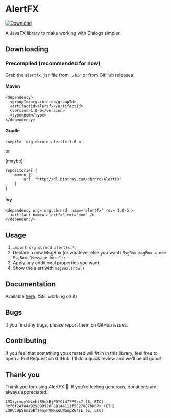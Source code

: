 # AlertFX

[ ![Download](https://api.bintray.com/packages/cbrnrd/AlertFX/AlertFX/images/download.svg) ](https://bintray.com/cbrnrd/AlertFX/AlertFX/_latestVersion)

A JavaFX library to make working with Dialogs simpler.

## Downloading

### Precompiled (recommended for now)
Grab the `alertfx.jar` file from `./bin` or from GitHub releases

#### Maven

```
<dependency>
  <groupId>org.cbrnrd</groupId>
  <artifactId>alertfx</artifactId>
  <version>1.0-b</version>
  <type>pom</type>
</dependency>
```

#### Gradle

`compile 'org.cbrnrd:alertfx:1.0-b'`

or 

(maybe)
```
repositories {
    maven {
        url  "http://dl.bintray.com/cbrnrd/AlertFX" 
    }
}
```

#### Ivy

```
<dependency org='org.cbrnrd' name='alertfx' rev='1.0-b'>
  <artifact name='alertfx' ext='pom' />
</dependency>
```

## Usage

1. `import org.cbrnrd.alertfx.*;`
2. Declare a new MsgBox (or whatever else you want) `MsgBox msgBox = new MsgBox("Message here");`
3. Apply any additional properties you want
4. Show the alert with `msgBox.show()`

## Documentation

Available [here](http://cbrnrd.github.io/AlertFX). (Still working on it)

## Bugs

If you find any bugs, please report them on GitHub issues.

## Contributing

If you feel that something you created will fit in in this library,
feel free to open a Pull Request on GitHub. I'll do a quick review
and we'll be all good!

## Thank you

Thank you for using AlertFX 👏.
If you're feeling generous, donations are always appreciated:

```
19XiyrvqyYNLehf89ckBjPQYCfW77F9rx7 (Ƀ, BTC)
0xf6f247e4a929890926F88144111f5E27d87bD07a (ETH)
LQRUJUpSkmi5BfT6nyPVNKKoLWbnpZ64sL (Ł, LTC)
```

